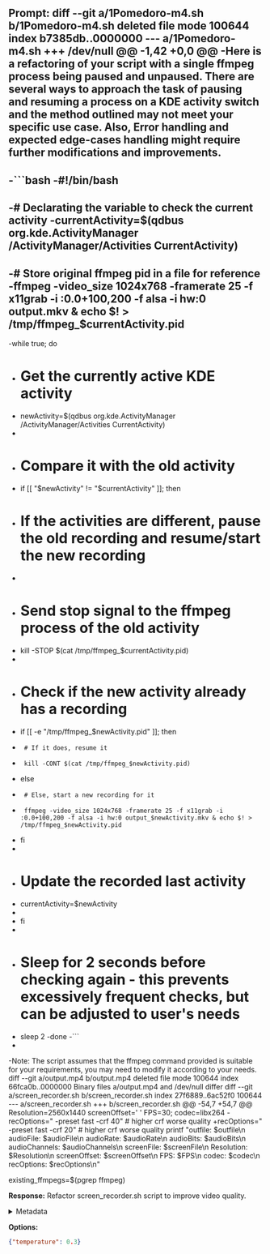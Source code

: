 **Prompt:**
diff --git a/1Pomedoro-m4.sh b/1Pomedoro-m4.sh
deleted file mode 100644
index b7385db..0000000
--- a/1Pomedoro-m4.sh
+++ /dev/null
@@ -1,42 +0,0 @@
-Here is a refactoring of your script with a single ffmpeg process being paused and unpaused. There are several ways to approach the task of pausing and resuming a process on a KDE activity switch and the method outlined may not meet your specific use case. Also, Error handling and expected edge-cases handling might require further modifications and improvements.
-
-```bash
-#!/bin/bash
-
-# Declarating the variable to check the current activity
-currentActivity=$(qdbus org.kde.ActivityManager /ActivityManager/Activities CurrentActivity)
-
-# Store original ffmpeg pid in a file for reference
-ffmpeg -video_size 1024x768 -framerate 25 -f x11grab -i :0.0+100,200 -f alsa -i hw:0 output.mkv & echo $! > /tmp/ffmpeg_$currentActivity.pid
-
-while true; do
-  # Get the currently active KDE activity
-  newActivity=$(qdbus org.kde.ActivityManager /ActivityManager/Activities CurrentActivity)
-      
-  # Compare it with the old activity
-  if [[ "$newActivity" != "$currentActivity" ]]; then
-    # If the activities are different, pause the old recording and resume/start the new recording
-    
-    # Send stop signal to the ffmpeg process of the old activity
-    kill -STOP $(cat /tmp/ffmpeg_$currentActivity.pid)
-
-    # Check if the new activity already has a recording
-    if [[ -e "/tmp/ffmpeg_$newActivity.pid" ]]; then
-      # If it does, resume it
-      kill -CONT $(cat /tmp/ffmpeg_$newActivity.pid)
-    else
-      # Else, start a new recording for it
-      ffmpeg -video_size 1024x768 -framerate 25 -f x11grab -i :0.0+100,200 -f alsa -i hw:0 output_$newActivity.mkv & echo $! > /tmp/ffmpeg_$newActivity.pid
-    fi
-
-    # Update the recorded last activity
-    currentActivity=$newActivity
-
-  fi
-
-  # Sleep for 2 seconds before checking again - this prevents excessively frequent checks, but can be adjusted to user's needs
-  sleep 2
-done
-```
-
-Note: The script assumes that the ffmpeg command provided is suitable for your requirements, you may need to modify it according to your needs.
diff --git a/output.mp4 b/output.mp4
deleted file mode 100644
index 66fca0b..0000000
Binary files a/output.mp4 and /dev/null differ
diff --git a/screen_recorder.sh b/screen_recorder.sh
index 27f6889..6ac52f0 100644
--- a/screen_recorder.sh
+++ b/screen_recorder.sh
@@ -54,7 +54,7 @@ Resolution=2560x1440
 screenOffset=' '
 FPS=30;
 codec=libx264
-recOptions=" -preset fast -crf 40" # higher crf worse quality
+recOptions=" -preset fast -crf 20" # higher crf worse quality
 printf "outfile: $outfile\n audioFile: $audioFile\n audioRate: $audioRate\n audioBits: $audioBits\n audioChannels: $audioChannels\n screenFile: $screenFile\n Resolution: $Resolution\n screenOffset: $screenOffset\n FPS: $FPS\n codec: $codec\n recOptions: $recOptions\n"
 
 existing_ffmpegs=$(pgrep ffmpeg)


**Response:**
Refactor screen_recorder.sh script to improve video quality.

<details><summary>Metadata</summary>

- Duration: 1189 ms
- Datetime: 2023-09-22T17:27:22.654471
- Model: gpt-3.5-turbo-0613

</details>

**Options:**
```json
{"temperature": 0.3}
```

